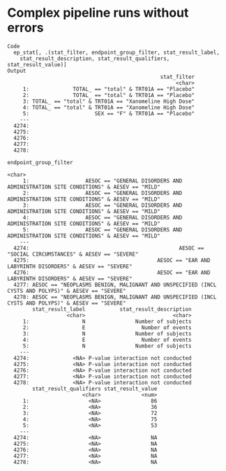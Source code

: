 # Complex pipeline runs without errors

    Code
      ep_stat[, .(stat_filter, endpoint_group_filter, stat_result_label,
        stat_result_description, stat_result_qualifiers, stat_result_value)]
    Output
                                                     stat_filter
                                                          <char>
         1:              TOTAL_ == "total" & TRT01A == "Placebo"
         2:              TOTAL_ == "total" & TRT01A == "Placebo"
         3: TOTAL_ == "total" & TRT01A == "Xanomeline High Dose"
         4: TOTAL_ == "total" & TRT01A == "Xanomeline High Dose"
         5:                     SEX == "F" & TRT01A == "Placebo"
        ---                                                     
      4274:                                                     
      4275:                                                     
      4276:                                                     
      4277:                                                     
      4278:                                                     
                                                                                         endpoint_group_filter
                                                                                                        <char>
         1:                  AESOC == "GENERAL DISORDERS AND ADMINISTRATION SITE CONDITIONS" & AESEV == "MILD"
         2:                  AESOC == "GENERAL DISORDERS AND ADMINISTRATION SITE CONDITIONS" & AESEV == "MILD"
         3:                  AESOC == "GENERAL DISORDERS AND ADMINISTRATION SITE CONDITIONS" & AESEV == "MILD"
         4:                  AESOC == "GENERAL DISORDERS AND ADMINISTRATION SITE CONDITIONS" & AESEV == "MILD"
         5:                  AESOC == "GENERAL DISORDERS AND ADMINISTRATION SITE CONDITIONS" & AESEV == "MILD"
        ---                                                                                                   
      4274:                                                AESOC == "SOCIAL CIRCUMSTANCES" & AESEV == "SEVERE"
      4275:                                         AESOC == "EAR AND LABYRINTH DISORDERS" & AESEV == "SEVERE"
      4276:                                         AESOC == "EAR AND LABYRINTH DISORDERS" & AESEV == "SEVERE"
      4277: AESOC == "NEOPLASMS BENIGN, MALIGNANT AND UNSPECIFIED (INCL CYSTS AND POLYPS)" & AESEV == "SEVERE"
      4278: AESOC == "NEOPLASMS BENIGN, MALIGNANT AND UNSPECIFIED (INCL CYSTS AND POLYPS)" & AESEV == "SEVERE"
            stat_result_label           stat_result_description
                       <char>                            <char>
         1:                 N                Number of subjects
         2:                 E                  Number of events
         3:                 N                Number of subjects
         4:                 E                  Number of events
         5:                 N                Number of subjects
        ---                                                    
      4274:              <NA> P-value interaction not conducted
      4275:              <NA> P-value interaction not conducted
      4276:              <NA> P-value interaction not conducted
      4277:              <NA> P-value interaction not conducted
      4278:              <NA> P-value interaction not conducted
            stat_result_qualifiers stat_result_value
                            <char>             <num>
         1:                   <NA>                86
         2:                   <NA>                36
         3:                   <NA>                72
         4:                   <NA>                75
         5:                   <NA>                53
        ---                                         
      4274:                   <NA>                NA
      4275:                   <NA>                NA
      4276:                   <NA>                NA
      4277:                   <NA>                NA
      4278:                   <NA>                NA

